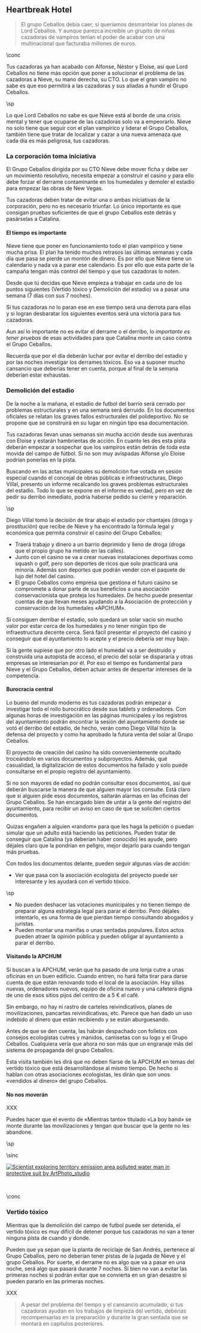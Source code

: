 ## Heartbreak Hotel 

> El grupo Ceballos debía caer, si queríamos desmantelar los planes de Lord Ceballos. Y aunque parezca increíble un grupito de niñas cazadoras de vampiros tenían el poder de acabar con una multinacional que facturaba millones de euros.

\conc

Tus cazadoras ya han acabado con Alfonse, Néstor y Eloise, así que Lord Ceballos no tiene más opción que poner a solucionar el problema de las cazadoras a Nieve, su mano derecha, su CTO. Lo que el gran vampiro no sabe es que eso permitirá a las cazadoras y sus aliadas a hundir el Grupo Ceballos.

\sp

Lo que Lord Ceballos no sabe es que Nieve está al borde de una crisis mental y tener que ocuparse de las cazadoras solo va a empeorarlo. Nieve no solo tiene que seguir con el plan vampírico y liderar el Grupo Ceballos, también tiene que tratar de localizar y cazar a una nueva amenaza que cada día es más peligrosa, tus cazadoras.

### La corporación toma iniciativa

El Grupo Ceballos dirigida por su CTO Nieve debe mover ficha y debe ser un movimiento resolutivo, necesita empezar a construir el casino y para ello debe forzar el derrame contaminante en los humedales y demoler el estadio para empezar las obras de New Vegas.

Tus cazadoras deben tratar de evitar una o ambas iniciativas de la corporación, pero no es necesario triunfar. Lo único importante es que consigan pruebas suficientes de que el grupo Ceballos este detrás y pasárselas a Catalina.

#### El tiempo es importante

Nieve tiene que poner en funcionamiento todo el plan vampírico y tiene mucha prisa. El plan ha tenido muchos retrasos las últimas semanas y cada día que pasa se pierde un montón de dinero. Es por ello que Nieve tiene un calendario y nada va a parar ese calendario. Es por ello que esta parte de la campaña tengan más control del tiempo y que tus cazadoras lo noten. 

Desde que tú decidas que Nieve empieza a trabajar en cada uno de los puntos siguientes (Vertido tóxico y Demolición del estadio) va a pasar una semana (7 días con sus 7 noches).

Si tus cazadoras no lo paran ese en ese tiempo será una derrota para ellas y si logran desbaratar los siguientes eventos será una victoria para tus cazadoras.

Aun así lo importante no es evitar el derrame o el derribo, lo _importante es tener pruebas_ de esas actividades para que Catalina monte un caso contra el Grupo Ceballos.

Recuerda que por el día deberán luchar por evitar el derribo del estadio y por las noches investigar los derrames tóxicos. Eso va a suponer mucho cansancio que deberías tener en cuenta, porque al final de la semana deberían estar exhaustas.

### Demolición del estadio

De la noche a la mañana, el estadio de futbol del barrio será cerrado por problemas estructurales y en una semana será derruido. En los documentos oficiales se relatan los graves fallos estructurales del polideportivo. No se propone que se construirá en su lugar en ningún tipo esa documentación. 

Tus cazadoras llevan unas semanas sin mucha acción desde sus aventuras con Eloise y estarán hambrientas de acción. En cuanto les des esta pista deberán empezar a sospechar que los vampiros están detrás de toda esta movida del campo de fútbol. Si no son muy avispadas Alfonse y/o Eloise podrían ponerlas en la pista.

Buscando en las actas municipales su demolición fue votada en sesión especial cuando el concejal de obras públicas e infraestructuras, Diego Villal, presento un informe recalcando los graves problemas estructurales del estadio. Todo lo que se expone en el informe es verdad, pero en vez de pedir su derribo inmediato, podría haberse pedido su cierre y reparación.

\sp

Diego Villal tomó la decisión de tirar abajo el estadio por chantajes (droga y prostitución) que recibe de Nieve y ha encontrado la fórmula legal y económica que permita construir el casino del Grupo Ceballos:

* Traerá trabajo y dinero a un barrio deprimido y lleno de droga (droga que el propio grupo ha metido en las calles).
* Junto con el casino se va a crear nuevas instalaciones deportivas como squash o golf, pero son deportes de ricos que solo practicará una minoría. Además son deportes que podrán vender con el paquete de lujo del hotel del casino.
* El grupo Ceballos como empresa que gestiona el futuro casino se compromete a donar parte de sus beneficios a una asociación conservacionista que proteja los humedales. De hecho puede presentar cuentas de que llevan meses ayudando a la Asociación de protección y conservación de los humedales «APCHUM».

Si consiguen derribar el estadio, solo quedará un solar vacío sin mucho valor por estar cerca de los humedales y no tener ningún tipo de infraestructura decente cerca. Será fácil presentar el proyecto del casino y conseguir que el ayuntamiento lo acepte y el precio debería ser muy bajo. 

Si la gente supiese que por otro lado el humedal va a ser destruido y construida una autopista de acceso, el precio del solar se dispararía y otras empresas se interesarían por él. Por eso el tiempo es fundamental para Nieve y el Grupo Ceballos, deben actuar antes de despertar intereses de la competencia.

#### Burocracia central

Lo bueno del mundo moderno es tus cazadoras podrán empezar a investigar todo el rollo burocrático desde sus tablets y ordenadores. Con algunas horas de investigación en las páginas municipales y los registros del ayuntamiento podrán encontrar la sesión del ayuntamiento donde se votó el derribo del estadio, de hecho, verán como Diego Villal hizo la defensa del proyecto y como ha aprobado la futura venta del solar al Grupo Ceballos.

El proyecto de creación del casino ha sido convenientemente ocultado troceándolo en varios documentos y subproyectos. Además, qué casualidad, la digitalización de estos documentos ha fallado y solo puede consultarse en el propio registro del ayuntamiento.

Si no son mayores de edad no podrán consultar esos documentos, así que deberán buscarse la manera de que alguien mayor los consulte. Está claro que si alguien pide esos documentos, saltarán alarmas en las oficinas del Grupo Ceballos. Se han encargado bien de untar a la gente del registro del ayuntamiento, para recibir un aviso en caso de que se soliciten ciertos documentos.

Quizas engañen a alguien «random» para que les haga la petición o puedan simular que un adulto está haciendo las peticiones. Pueden tratar de conseguir que Catalina (ya deberían haber conocido) les ayude, pero déjales claro que la pondrían en peligro, mejor dejarlo para cuando tengan más pruebas. 

Con todos los documentos delante, pueden seguir algunas vías de acción:

* Ver que pasa con la asociación ecologista del proyecto puede ser interesante y les ayudará con el vertido tóxico.

\sp

* No pueden deshacer las votaciones municipales y no tienen tiempo de preparar alguna estrategia legal para parar el derribo. Pero déjales intentarlo, es una forma de que pierdan tiempo consultando abogados y juristas.
* Pueden montar una manifas o unas sentadas populares. Estos actos pueden atraer la opinión pública y pueden obligar al ayuntamiento a parar el derribo. 

#### Visitando la APCHUM

Si buscan a la APCHUM, verán que ha pasado de una lonja cutre a unas oficinas en un buen edificio. Cuando entren, no hará falta tirar para darse cuenta de que están renovando todo el local de la asociación. Hay sillas nuevas, ordenadores nuevos, equipo de oficina nuevo y una cafetera digna de uno de esos sitios pijos del centro de a 5 € el café.

Sin embargo, no hay ni rastro de carteles reivindicativos, planes de movilizaciones, pancartas reivindicativas, etc. Parece que han dado un uso indebido al dinero que están recibiendo y se están aburguesando.

Antes de que se den cuenta, las habrán despachado con folletos con consejos ecologistas cutres y manidos, camisetas con su logo y el Grupo Ceballos. Cualquiera vería que ahora no son más que un engranaje más del sistema de propaganda del grupo Ceballos.

Esta visita también les dirá que no deben fiarse de la APCHUM en temas del vertido tóxico que está desarrollándose al mismo tiempo. De hecho si hablan con otras asociaciones ecologistas, les dirán que son unos «vendidos al dinero» del grupo Ceballos.

#### No nos moverán

XXX

Puedes hacer que el evento de «Mientras tanto» titulado «La boy band» se monte durante las movilizaciones y tengan que buscar que la gente no les abandone.

\sp

\sinc

[![Scientist exploring territory emission area polluted water man in protective suit by ArtPhoto_studio](./assests/images/scientist-exploring-territory-emission-area-polluted-water-man-protective-suit.jpg "Scientist exploring territory emission area polluted water man in protective suit by ArtPhoto_studio")](https://www.freepik.com/free-photo/scientist-exploring-territory-emission-area-polluted-water-man-protective-suit_27070551.htm "Scientist exploring territory emission area polluted water man in protective suit by ArtPhoto_studio")

&nbsp;

\conc

### Vertido tóxico

Mientras que la demolición del campo de futbol puede ser detenida, el vertido tóxico es muy difícil de detener porque tus cazadoras no van a tener ninguna pista de cuando y donde. 

Pueden que ya sepan que la planta de reciclaje de San Andrés, pertenece al Grupo Ceballos, pero no deberían tener pistas de la jugada de Nieve y el grupo Ceballos. Por suerte, el derrame no es algo que va a pasar en una noche, será algo que pasará durante 7 noches. Si bien no van a evitar las primeras noches si podrán evitar que se convierta en un gran desastre si pueden pararlo en las primeras noches.

XXX

> A pesar del problema del tiempo y el cansancio acumulado, si tus cazadoras ayudan en los trabajos de limpieza del vertido, deberías recompensarlas en la preparación y durante la gran sentada que se montará en capítulos posteriores.